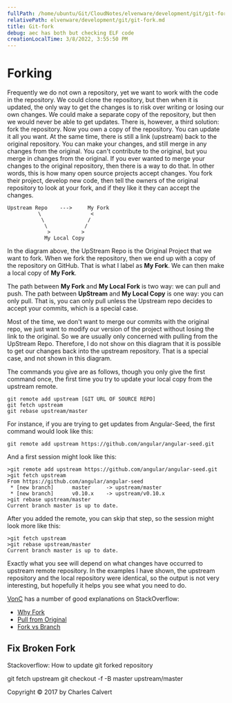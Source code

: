 ```yaml
---
fullPath: /home/ubuntu/Git/CloudNotes/elvenware/development/git/git-fork.md
relativePath: elvenware/development/git/git-fork.md
title: Git-fork
debug: aec has both but checking ELF code
creationLocalTime: 3/8/2022, 3:55:50 PM
---
```


<!-- toc -->
<!-- tocstop -->

# Forking

Frequently we do not own a repository, yet we want to work with the
code in the repository. We could clone the repository, but then when
it is updated, the only way to get the changes is to risk over
writing or losing our own changes. We could make a separate copy of
the repository, but then we would never be able to get updates.
There is, however, a third solution: fork the repository. Now you
own a copy of the repository. You can update it all you want. At the
same time, there is still a link (upstream) back to the original
repository. You can make your changes, and still merge in any changes
from the original. You can't contribute to the original, but you
merge in changes from the original. If you ever wanted to merge your
changes to the original repository, then there is a way to do that.
In other words, this is how many open source projects accept changes. You fork
their project, develop new code, then tell the owners of the original
repository to look at your fork, and if they like it they can accept
the changes.

```
Upstream Repo    --->     My Fork
          \                <
           \              /
            \            /
             >          >
			My Local Copy
```

In the diagram above, the UpStream Repo is the Original Project that
we want to fork. When we fork the repository, then we end up with
a copy of the repository on GitHub. That is what I label as **My Fork**.
We can then make a local copy of **My Fork**.

The path between **My Fork** and **My Local Fork** is two way: we
can pull and push. The path between **UpStream** and **My Local
Copy** is one way: you can only pull. That is, you can only pull
unless the Upstream repo decides to accept your commits, which is a
special case.

Most of the time, we don't want to merge our commits with the
original repo, we just want to modify our version of the project
without losing the link to the original. So we are usually only
concerned with pulling from the UpStream Repo. Therefore, I do not
show on this diagram that it is possible to get our changes back
into the upstream repository. That is a special case, and not shown
in this diagram.

The commands you give are as follows, though you only give the
first command once, the first time you try to update your local
copy from the upstream remote.

	git remote add upstream [GIT URL OF SOURCE REPO]
	git fetch upstream
	git rebase upstream/master

For instance, if you are trying to get updates from Angular-Seed, the
first command would look like this:

	git remote add upstream https://github.com/angular/angular-seed.git

And a first session might look like this:

	>git remote add upstream https://github.com/angular/angular-seed.git
	>git fetch upstream
	From https://github.com/angular/angular-seed
	 * [new branch]      master     -> upstream/master
	 * [new branch]      v0.10.x    -> upstream/v0.10.x
	>git rebase upstream/master
	Current branch master is up to date.

After you added the remote, you can skip that step, so the session
might look more like this:

	>git fetch upstream
	>git rebase upstream/master
	Current branch master is up to date.

Exactly what you see will depend on what changes have occurred to
upstream remote repository. In the examples I have shown, the upstream
repository and the local repository were identical, so the output
is not very interesting, but hopefully it helps you see what you
need to do.

[VonC](http://stackoverflow.com/users/6309/vonc) has a number of
good explanations on StackOverflow:

- [Why Fork](http://stackoverflow.com/questions/6286571/git-fork-is-git-clone/6286877#6286877)
- [Pull from Original](http://stackoverflow.com/questions/3903817/pull-new-updates-from-original-github-repository-into-forked-github-repository/3903835#3903835)
- [Fork vs Branch](http://stackoverflow.com/questions/3611256/forking-vs-branching-in-github)

## Fix Broken Fork

Stackoverflow: How to update git forked repository

git fetch upstream
git checkout -f -B master upstream/master

Copyright &copy; 2017 by Charles Calvert
